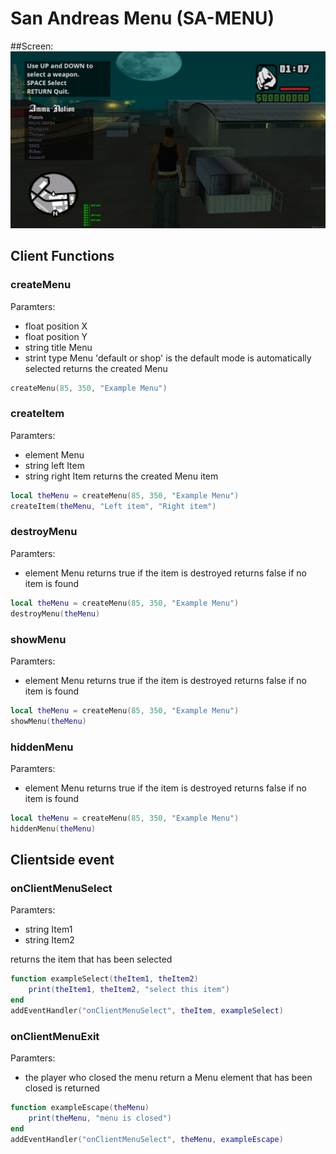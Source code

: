 # San Andreas Menu (SA-MENU)


##Screen:
[![Actions Status](https://github.com/httpRick/SA-Menu/blob/master/screen.svg)](https://github.com/github/SA-Menu/actions)

## Client Functions

### createMenu
Paramters:
* float position X
* float position Y
* string title Menu
* strint type Menu 'default or shop' is the default mode is automatically selected
returns the created Menu

```lua
createMenu(85, 350, "Example Menu")
```

### createItem
Paramters:
* element Menu
* string left Item
* string right Item
returns the created Menu item

```lua
local theMenu = createMenu(85, 350, "Example Menu")
createItem(theMenu, "Left item", "Right item")
```

### destroyMenu
Paramters:
* element Menu
returns true if the item is destroyed returns false if no item is found
```lua
local theMenu = createMenu(85, 350, "Example Menu")
destroyMenu(theMenu)
```

### showMenu
Paramters:
* element Menu
returns true if the item is destroyed returns false if no item is found
```lua
local theMenu = createMenu(85, 350, "Example Menu")
showMenu(theMenu)
```

### hiddenMenu
Paramters:
* element Menu
returns true if the item is destroyed returns false if no item is found
```lua
local theMenu = createMenu(85, 350, "Example Menu")
hiddenMenu(theMenu)
```


## Clientside event

### onClientMenuSelect
Paramters:
* string Item1
* string Item2

returns the item that has been selected

```lua
function exampleSelect(theItem1, theItem2)
    print(theItem1, theItem2, "select this item")
end
addEventHandler("onClientMenuSelect", theItem, exampleSelect)
```

### onClientMenuExit
Paramters:
* the player who closed the menu
return a Menu element that has been closed is returned

```lua
function exampleEscape(theMenu)
    print(theMenu, "menu is closed")
end
addEventHandler("onClientMenuSelect", theMenu, exampleEscape)
```
